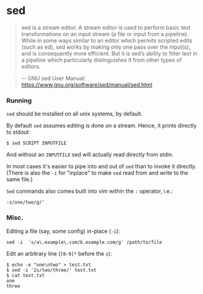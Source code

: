# sed

> sed is a stream editor. A stream editor is used to perform basic text transformations on an input stream (a file or input from a pipeline). While in some ways similar to an editor which permits scripted edits (such as ed), sed works by making only one pass over the input(s), and is consequently more efficient. But it is sed’s ability to filter text in a pipeline which particularly distinguishes it from other types of editors. 

> -- GNU sed User Manual: https://www.gnu.org/software/sed/manual/sed.html

### Running

`sed` should be installed on all unix systems, by default.

By default `sed` assumes editing is done on a stream. Hence, it prints directly to stdout:

```
$ sed SCRIPT INPUTFILE
```

And without an `INPUTFILE` sed will actually read directly from stdin.

In most cases it's easier to pipe into and out of `sed` than to invoke it directly. (There is also the `-i` for "inplace" to make `sed` read from and write to the same file.)

`Sed` commands also comes built into vim within the `:` operator, i.e.:

`:s/one/two/g/'`

### Misc.

Editing a file (say, some config) in-place (`-i`):
```
sed -i  's/a\.example\.com/b.example.com/g' /path/to/file
```

Edit an arbitrary line (`[0-9]*` before the `s`):
```
$ echo -e "one\ntwo" > test.txt
$ sed -i '2s/two/three/' test.txt
$ cat test.txt
one
three
```
